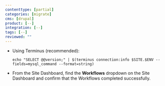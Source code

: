 ```yaml
---
contenttype: [partial]
categories: [migrate]
cms: [drupal]
product: [--]
integration: [--]
tags: [--]
reviewed: ""
---
```


- Using Terminus (recommended):

     ```shell{promptUser:user}
     echo "SELECT @@version;" | $(terminus connection:info $SITE.$ENV --fields=mysql_command --format=string)
     ```

- From the Site Dashboard, find the **Workflows** <Icon icon="chevron-down" /> dropdown on the Site Dashboard and confirm that the Workflows completed successfully.
